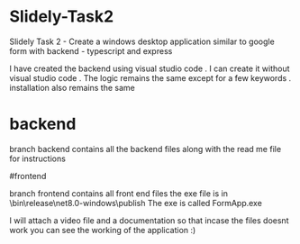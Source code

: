 # Slidely-Task2
Slidely Task 2 - Create a windows desktop application similar to google form with backend - typescript and express

I have created the backend using visual studio code . I can create it without visual studio code . The logic remains the same except for a few keywords . installation also remains the same 

# backend 

branch backend contains all the backend files along with the read me file for instructions 

#frontend

branch frontend contains all front end files  the exe file is in \bin\release\net8.0-windows\publish 
The exe is called FormApp.exe

I will attach a video file and a documentation so that incase the files doesnt work you can see the working of the application :)

